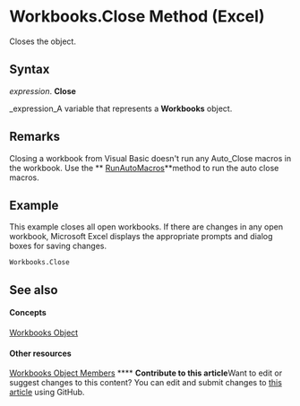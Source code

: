 
# Workbooks.Close Method (Excel)

Closes the object.


## Syntax

 _expression_. **Close**

 _expression_A variable that represents a  **Workbooks** object.


## Remarks

Closing a workbook from Visual Basic doesn't run any Auto_Close macros in the workbook. Use the  ** [RunAutoMacros](85dfdadf-75e6-437d-fb7a-e17681a69b35.md)**method to run the auto close macros.


## Example

This example closes all open workbooks. If there are changes in any open workbook, Microsoft Excel displays the appropriate prompts and dialog boxes for saving changes.


```
Workbooks.Close
```


## See also


#### Concepts


 [Workbooks Object](f768da57-013a-e652-0f5d-60b03aa4240a.md)
#### Other resources


 [Workbooks Object Members](77e7bb0b-2491-d9ca-56f0-4cc77d146913.md)
****   **Contribute to this article**Want to edit or suggest changes to this content? You can edit and submit changes to  [this article](https://github.com/jhershey00/VBA_Excel_Test/OpenXMLCon/articles/d798166c-6b27-16a1-0b64-8f547978e371.md) using GitHub.

